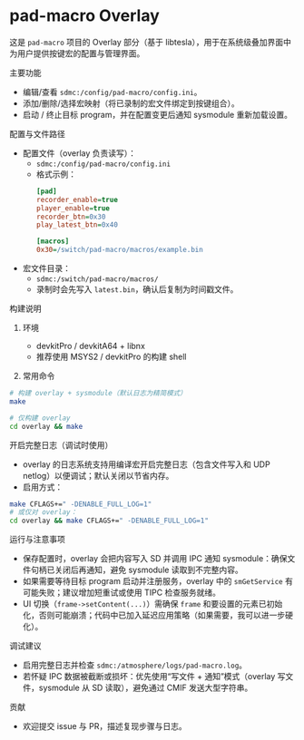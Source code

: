 # pad-macro Overlay

这是 `pad-macro` 项目的 Overlay 部分（基于 libtesla），用于在系统级叠加界面中为用户提供按键宏的配置与管理界面。

主要功能
- 编辑/查看 `sdmc:/config/pad-macro/config.ini`。
- 添加/删除/选择宏映射（将已录制的宏文件绑定到按键组合）。
- 启动 / 终止目标 program，并在配置变更后通知 sysmodule 重新加载设置。

配置与文件路径
- 配置文件（overlay 负责读写）：
	- `sdmc:/config/pad-macro/config.ini`
	- 格式示例：
		```ini
		[pad]
		recorder_enable=true
		player_enable=true
		recorder_btn=0x30
		play_latest_btn=0x40

		[macros]
		0x30=/switch/pad-macro/macros/example.bin
		```
- 宏文件目录：
	- `sdmc:/switch/pad-macro/macros/`
	- 录制时会先写入 `latest.bin`，确认后复制为时间戳文件。

构建说明
1. 环境
	 - devkitPro / devkitA64 + libnx
	 - 推荐使用 MSYS2 / devkitPro 的构建 shell

2. 常用命令
```sh
# 构建 overlay + sysmodule（默认日志为精简模式）
make

# 仅构建 overlay
cd overlay && make
```

开启完整日志（调试时使用）
- overlay 的日志系统支持用编译宏开启完整日志（包含文件写入和 UDP netlog）以便调试；默认关闭以节省内存。
- 启用方式：
```sh
make CFLAGS+=" -DENABLE_FULL_LOG=1"
# 或仅对 overlay：
cd overlay && make CFLAGS+=" -DENABLE_FULL_LOG=1"
```

运行与注意事项
- 保存配置时，overlay 会把内容写入 SD 并调用 IPC 通知 sysmodule：确保文件句柄已关闭后再通知，避免 sysmodule 读取到不完整内容。
- 如果需要等待目标 program 启动并注册服务，overlay 中的 `smGetService` 有可能失败；建议增加短重试或使用 TIPC 检查服务就绪。
- UI 切换（`frame->setContent(...)`）需确保 `frame` 和要设置的元素已初始化，否则可能崩溃；代码中已加入延迟应用策略（如果需要，我可以进一步硬化）。

调试建议
- 启用完整日志并检查 `sdmc:/atmosphere/logs/pad-macro.log`。
- 若怀疑 IPC 数据被截断或损坏：优先使用“写文件 + 通知”模式（overlay 写文件，sysmodule 从 SD 读取），避免通过 CMIF 发送大型字符串。

贡献
- 欢迎提交 issue 与 PR，描述复现步骤与日志。


